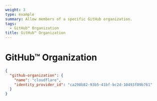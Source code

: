 ```yaml
---
weight: 3
type: example
summary: Allow members of a specific GitHub organization.
tags:
  - GitHub™ Organization
title: GitHub™ Organization
---
```


# GitHub™ Organization

```json
{
  "github-organization": {
    "name": "cloudflare",
    "identity_provider_id": "ca298b82-93b5-41bf-bc2d-10493f09b761"
  }
}
```